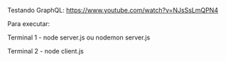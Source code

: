 Testando GraphQL: https://www.youtube.com/watch?v=NJsSsLmQPN4

Para executar: 

Terminal 1 - node server.js ou nodemon server.js

Terminal 2 - node client.js
